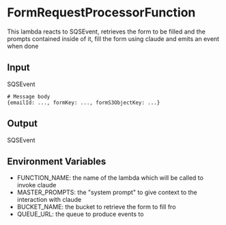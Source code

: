 # FormRequestProcessorFunction 
This lambda reacts to SQSEvent, retrieves the form to be filled and the prompts contained inside of it, fill the form using claude and emits an event when done

## Input
SQSEvent
```
# Message body
{emailId: ..., formKey: ..., formS3ObjectKey: ...}
```

## Output
SQSEvent

## Environment Variables
- FUNCTION_NAME: the name of the lambda which will be called to invoke claude
- MASTER_PROMPTS: the "system prompt" to give context to the interaction with claude
- BUCKET_NAME: the bucket to retrieve the form to fill fro
- QUEUE_URL: the queue to produce events to